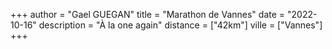 +++
author = "Gael GUEGAN"
title = "Marathon de Vannes"
date = "2022-10-16"
description = "À la one again"
distance = ["42km"]
ville = ["Vannes"]
+++
